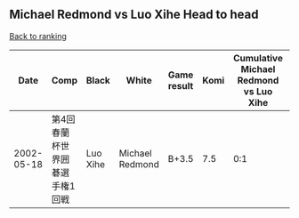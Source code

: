 ## Michael Redmond vs Luo Xihe Head to head

[Back to ranking](../../index.md)




| **Date** | **Comp** | **Black** | **White** | **Game result** | **Komi** | **Cumulative Michael Redmond vs Luo Xihe** | **Michael Redmond streak** | **Luo Xihe streak** | 
| --- | --- | --- | --- | --- | --- | --- | --- | --- |
| 2002-05-18 | 第4回春蘭杯世界囲碁選手権1回戦 | Luo Xihe | Michael Redmond | B+3.5 | 7.5 | 0:1 | 0 | 1 |




